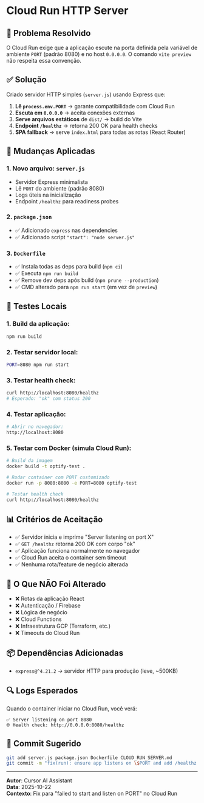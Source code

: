 # Cloud Run HTTP Server

## 📝 Problema Resolvido

O Cloud Run exige que a aplicação escute na porta definida pela variável de ambiente `PORT` (padrão 8080) e no host `0.0.0.0`. O comando `vite preview` não respeita essa convenção.

## ✅ Solução

Criado servidor HTTP simples (`server.js`) usando Express que:

1. **Lê `process.env.PORT`** → garante compatibilidade com Cloud Run
2. **Escuta em `0.0.0.0`** → aceita conexões externas
3. **Serve arquivos estáticos** de `dist/` → build do Vite
4. **Endpoint `/healthz`** → retorna 200 OK para health checks
5. **SPA fallback** → serve `index.html` para todas as rotas (React Router)

## 🔧 Mudanças Aplicadas

### 1. Novo arquivo: `server.js`
- Servidor Express minimalista
- Lê `PORT` do ambiente (padrão 8080)
- Logs úteis na inicialização
- Endpoint `/healthz` para readiness probes

### 2. `package.json`
- ✅ Adicionado `express` nas dependencies
- ✅ Adicionado script `"start": "node server.js"`

### 3. `Dockerfile`
- ✅ Instala todas as deps para build (`npm ci`)
- ✅ Executa `npm run build`
- ✅ Remove dev deps após build (`npm prune --production`)
- ✅ CMD alterado para `npm run start` (em vez de `preview`)

## 🧪 Testes Locais

### 1. Build da aplicação:
```bash
npm run build
```

### 2. Testar servidor local:
```bash
PORT=8080 npm run start
```

### 3. Testar health check:
```bash
curl http://localhost:8080/healthz
# Esperado: "ok" com status 200
```

### 4. Testar aplicação:
```bash
# Abrir no navegador:
http://localhost:8080
```

### 5. Testar com Docker (simula Cloud Run):
```bash
# Build da imagem
docker build -t optify-test .

# Rodar container com PORT customizado
docker run -p 8080:8080 -e PORT=8080 optify-test

# Testar health check
curl http://localhost:8080/healthz
```

## 📊 Critérios de Aceitação

- ✅ Servidor inicia e imprime "Server listening on port X"
- ✅ `GET /healthz` retorna 200 OK com corpo "ok"
- ✅ Aplicação funciona normalmente no navegador
- ✅ Cloud Run aceita o container sem timeout
- ✅ Nenhuma rota/feature de negócio alterada

## 🚫 O Que NÃO Foi Alterado

- ❌ Rotas da aplicação React
- ❌ Autenticação / Firebase
- ❌ Lógica de negócio
- ❌ Cloud Functions
- ❌ Infraestrutura GCP (Terraform, etc.)
- ❌ Timeouts do Cloud Run

## 📦 Dependências Adicionadas

- `express@^4.21.2` → servidor HTTP para produção (leve, ~500KB)

## 🔍 Logs Esperados

Quando o container iniciar no Cloud Run, você verá:

```
✅ Server listening on port 8080
🌐 Health check: http://0.0.0.0:8080/healthz
```

## 🎯 Commit Sugerido

```bash
git add server.js package.json Dockerfile CLOUD_RUN_SERVER.md
git commit -m "fix(run): ensure app listens on \$PORT and add /healthz for Cloud Run readiness"
```

---

**Autor**: Cursor AI Assistant  
**Data**: 2025-10-22  
**Contexto**: Fix para "failed to start and listen on PORT" no Cloud Run





